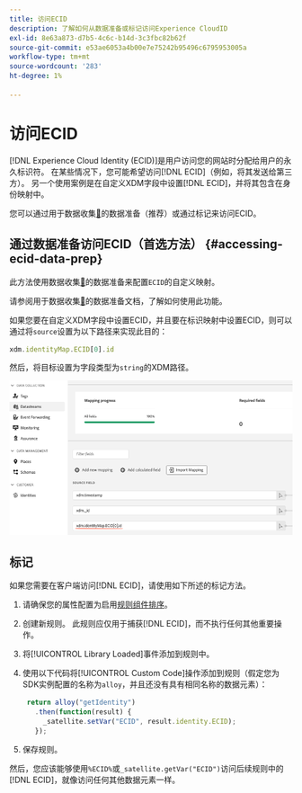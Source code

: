 ```yaml
---
title: 访问ECID
description: 了解如何从数据准备或标记访问Experience CloudID
exl-id: 8e63a873-d7b5-4c6c-b14d-3c3fbc82b62f
source-git-commit: e53ae6053a4b00e7e75242b95496c6795953005a
workflow-type: tm+mt
source-wordcount: '283'
ht-degree: 1%

---
```



# 访问ECID

[!DNL Experience Cloud Identity (ECID)]是用户访问您的网站时分配给用户的永久标识符。 在某些情况下，您可能希望访问[!DNL ECID]（例如，将其发送给第三方）。 另一个使用案例是在自定义XDM字段中设置[!DNL ECID]，并将其包含在身份映射中。

您可以通过用于数据收集[&#128279;](../../../../datastreams/data-prep.md)的数据准备（推荐）或通过标记来访问ECID。

## 通过数据准备访问ECID（首选方法） {#accessing-ecid-data-prep}

此方法使用数据收集[&#128279;](../../../../datastreams/data-prep.md)的数据准备来配置`ECID`的自定义映射。

请参阅用于数据收集[&#128279;](../../../../datastreams/data-prep.md)的数据准备文档，了解如何使用此功能。

如果您要在自定义XDM字段中设置ECID，并且要在标识映射中设置ECID，则可以通过将`source`设置为以下路径来实现此目的：

```js
xdm.identityMap.ECID[0].id
```

然后，将目标设置为字段类型为`string`的XDM路径。

![](./assets/access-ecid-data-prep.png)

## 标记

如果您需要在客户端访问[!DNL ECID]，请使用如下所述的标记方法。

1. 请确保您的属性配置为启用[规则组件排序](../../../ui/managing-resources/rules.md#sequencing)。
1. 创建新规则。 此规则应仅用于捕获[!DNL ECID]，而不执行任何其他重要操作。
1. 将[!UICONTROL Library Loaded]事件添加到规则中。
1. 使用以下代码将[!UICONTROL Custom Code]操作添加到规则（假定您为SDK实例配置的名称为`alloy`，并且还没有具有相同名称的数据元素）：

   ```js
    return alloy("getIdentity")
      .then(function(result) {
        _satellite.setVar("ECID", result.identity.ECID);
      });
   ```

1. 保存规则。

然后，您应该能够使用`%ECID%`或`_satellite.getVar("ECID")`访问后续规则中的[!DNL ECID]，就像访问任何其他数据元素一样。
